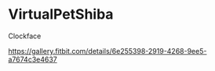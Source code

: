 # VirtualPetShiba
Clockface

https://gallery.fitbit.com/details/6e255398-2919-4268-9ee5-a7674c3e4637
